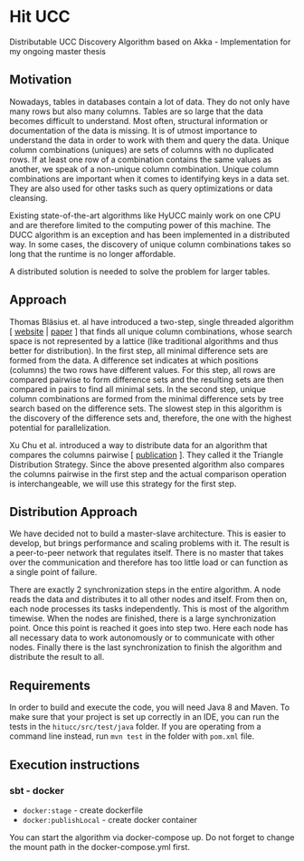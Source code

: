 # Hit UCC

Distributable UCC Discovery Algorithm based on Akka - Implementation for my ongoing master thesis

## Motivation
Nowadays, tables in databases contain a lot of data. They do not only have many rows but also many columns. Tables are so large that the data becomes difficult to understand. Most often, structural information or documentation of the data is missing. It is of utmost importance to understand the data in order to work with them and query the data.
Unique column combinations (uniques) are sets of columns with no duplicated rows. If at least one row of a combination contains the same values as another, we speak of a non-unique column combination. Unique column combinations are important when it comes to identifying keys in a data set. They are also used for other tasks such as query optimizations or data cleansing.

Existing state-of-the-art algorithms like HyUCC mainly work on one CPU and are therefore limited to the computing power of this machine. The DUCC algorithm is an exception and has been implemented in a distributed way. In some cases, the discovery of unique column combinations takes so long that the runtime is no longer affordable.

A distributed solution is needed to solve the problem for larger tables.

## Approach

Thomas Bläsius et. al have introduced a two-step, single threaded algorithm 
[ [website](https://hpi.de/friedrich/research/enumdat)
|
[paper](https://hpi.de/friedrich/research/enumdat.html?tx_extbibsonomycsl_publicationlist%5BuserName%5D=puma-friedrich&tx_extbibsonomycsl_publicationlist%5BintraHash%5D=0aecd21152fdb3b41484d610834d7fec&tx_extbibsonomycsl_publicationlist%5BfileName%5D=EfficientlyEnumeratingHittingSetsOfHypergraphsArisingInDataProfiling.pdf&tx_extbibsonomycsl_publicationlist%5Bcontroller%5D=Document&cHash=5903f6c0f9af33a41f2c0095bc15c28a) ]
that finds all unique column combinations, whose search space is not represented by a lattice (like traditional algorithms and thus better for distribution). In the first step, all minimal difference sets are formed from the data. A difference set indicates at which positions (columns) the two rows have different values. For this step, all rows are compared pairwise to form difference sets and the resulting sets are then compared in pairs to find all minimal sets. In the second step, unique column combinations are formed from the minimal difference sets by tree search based on the difference sets.
The slowest step in this algorithm is the discovery of the difference sets and, therefore, the one with the highest potential for parallelization.

Xu Chu et al. introduced a way to distribute data for an algorithm that compares the columns pairwise [ [publication](https://dl.acm.org/citation.cfm?id=2983203) ]. They called it the Triangle Distribution Strategy. Since the above presented algorithm also compares the columns pairwise in the first step and the actual comparison operation is interchangeable, we will use this strategy for the first step.

## Distribution Approach

We have decided not to build a master-slave architecture. This is easier to develop, but brings performance and scaling problems with it. The result is a peer-to-peer network that regulates itself. There is no master that takes over the communication and therefore has too little load or can function as a single point of failure.

There are exactly 2 synchronization steps in the entire algorithm. A node reads the data and distributes it to all other nodes and itself. From then on, each node processes its tasks independently. This is most of the algorithm timewise. When the nodes are finished, there is a large synchronization point. Once this point is reached it goes into step two. Here each node has all necessary data to work autonomously or to communicate with other nodes. Finally there is the last synchronization to finish the algorithm and distribute the result to all.

## Requirements

In order to build and execute the code, you will need Java 8 and Maven.
To make sure that your project is set up correctly in an IDE, you can run the tests in the `hitucc/src/test/java` folder. If you are operating from a command line instead, run `mvn test` in the folder with `pom.xml` file.

## Execution instructions

### sbt - docker
- `docker:stage` - create dockerfile
- `docker:publishLocal` - create docker container 

You can start the algorithm via docker-compose up. Do not forget to change the mount path in the docker-compose.yml first.
